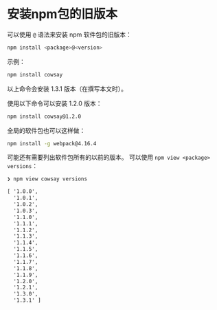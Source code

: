 # 安装npm包的旧版本

可以使用 `@` 语法来安装 npm 软件包的旧版本：

```sh
npm install <package>@<version>
```

示例：

```sh
npm install cowsay
```

以上命令会安装 1.3.1 版本（在撰写本文时）。

使用以下命令可以安装 1.2.0 版本：

```sh
npm install cowsay@1.2.0
```

全局的软件包也可以这样做：

```sh
npm install -g webpack@4.16.4
```

可能还有需要列出软件包所有的以前的版本。 可以使用 `npm view <package> versions`：

```txt
❯ npm view cowsay versions

[ '1.0.0',
  '1.0.1',
  '1.0.2',
  '1.0.3',
  '1.1.0',
  '1.1.1',
  '1.1.2',
  '1.1.3',
  '1.1.4',
  '1.1.5',
  '1.1.6',
  '1.1.7',
  '1.1.8',
  '1.1.9',
  '1.2.0',
  '1.2.1',
  '1.3.0',
  '1.3.1' ]
```